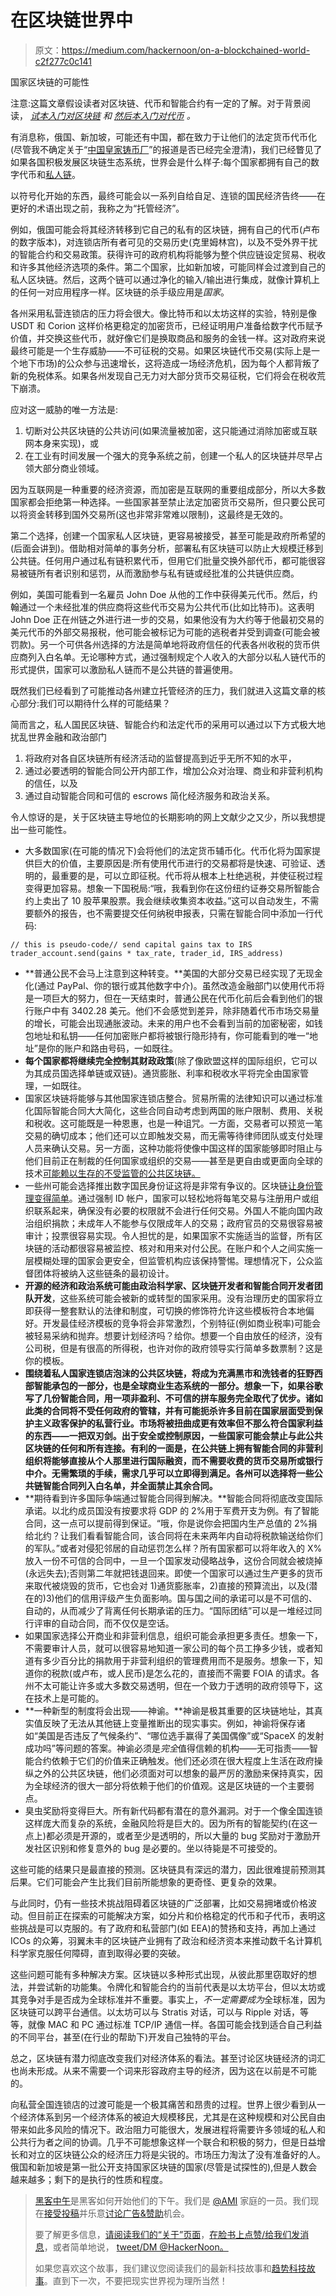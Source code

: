 # 在区块链世界中

> 原文：<https://medium.com/hackernoon/on-a-blockchained-world-c2f277c0c141>

国家区块链的可能性

注意:这篇文章假设读者对区块链、代币和智能合约有一定的了解。对于背景阅读， [*试本入门对区块链*](/the-intrepid-review/blockchain-essentials-for-dummies-ba2d8851f1ca) *和* [*然后本入门对代币*](https://blog.coinbase.com/a-beginners-guide-to-ethereum-tokens-fbd5611fe30b) *。*

有消息称，俄国、新加坡，可能还有中国，都在致力于让他们的法定货币代币化(尽管我不确定关于“[中国皇家铸币厂](https://www.cryptocoinsnews.com/chinese-royal-mint-experimenting-ethereum-create-digital-yuan-token/)”的报道是否已经完全澄清)，我们已经瞥见了如果各国积极发展区块链生态系统，世界会是什么样子:每个国家都拥有自己的数字代币和[私人链](https://blog.ethereum.org/2015/08/07/on-public-and-private-blockchains/)。

以符号化开始的东西，最终可能会以一系列自给自足、连锁的国民经济告终——在更好的术语出现之前，我称之为“托管经济”。

例如，俄国可能会将其经济转移到它自己的私有的区块链，拥有自己的代币(卢布的数字版本)，对连锁店所有者可见的交易历史(克里姆林宫)，以及不受外界干扰的智能合约和交易政策。获得许可的政府机构将能够为整个供应链设定贸易、税收和许多其他经济选项的条件。第二个国家，比如新加坡，可能同样会过渡到自己的私人区块链。然后，这两个链可以通过净化的输入/输出进行集成，就像计算机上的任何一对应用程序一样。区块链的杀手级应用是*国家*。

各州采用私营连锁店的压力将会很大。像比特币和以太坊这样的实验，特别是像 USDT 和 Corion 这样价格更稳定的加密货币，已经证明用户准备给数字代币赋予价值，并交换这些代币，就好像它们是换取商品和服务的金钱一样。这对政府来说最终可能是一个生存威胁——不可征税的交易。如果区块链代币交易(实际上是一个地下市场)的公众参与迅速增长，这将造成一场经济危机，因为每个人都背叛了新的免税体系。如果各州发现自己无力对大部分货币交易征税，它们将会在税收荒下崩溃。

应对这一威胁的唯一方法是:

1.  切断对公共区块链的公共访问(如果流量被加密，这只能通过消除加密或互联网本身来实现)，或
2.  在工业有时间发展一个强大的竞争系统之前，创建一个私人的区块链并尽早占领大部分商业领域。

因为互联网是一种重要的经济资源，而加密是互联网的重要组成部分，所以大多数国家都会拒绝第一种选择。一些国家甚至禁止法定加密货币交易所，但只要公民可以将资金转移到国外交易所(这也非常非常难以限制)，这最终是无效的。

第二个选择，创建一个国家私人区块链，更容易被接受，甚至可能是政府所希望的(后面会讲到)。借助相对简单的事务分析，部署私有区块链可以防止大规模迁移到公共链。任何用户通过私有链积累代币，但用它们批量交换外部代币，都可能很容易被链所有者识别和惩罚，从而激励参与私有链或经批准的公共链供应商。

例如，美国可能看到一名雇员 John Doe 从他的工作中获得美元代币。然后，约翰通过一个未经批准的供应商将这些代币交易为公共代币(比如比特币)。这表明 John Doe 正在州链之外进行进一步的交易，如果他没有为大约等于他最初交易的美元代币的外部交易报税，他可能会被标记为可能的逃税者并受到调查(可能会被罚款)。另一个可供各州选择的方法是简单地将政府信任的代表各州收税的货币供应商列入白名单。无论哪种方式，通过强制规定个人收入的大部分以私人链代币的形式提供，国家可以激励私人链而不是公共链的普遍使用。

既然我们已经看到了可能推动各州建立托管经济的压力，我们就进入这篇文章的核心部分:我们可以期待什么样的可能结果？

简而言之，私人国民区块链、智能合约和法定代币的采用可以通过以下方式极大地扰乱世界金融和政治部门

1.  将政府对各自区块链所有经济活动的监督提高到近乎无所不知的水平，
2.  通过必要透明的智能合同公开内部工作，增加公众对治理、商业和非营利机构的信任，以及
3.  通过自动智能合同和可信的 escrows 简化经济服务和政治关系。

令人惊讶的是，关于区块链主导地位的长期影响的网上文献少之又少，所以我想提出一些可能性。

*   大多数国家(在可能的情况下)会将他们的法定货币辅币化。代币化将为国家提供巨大的价值，主要原因是:所有使用代币进行的交易都将是快速、可验证、透明的，最重要的是，可以立即征税。代币将从根本上杜绝逃税，并使征税过程变得更加容易。想象一下国税局:“哦，我看到你在这份纽约证券交易所智能合约上卖出了 10 股苹果股票。我会继续收集资本收益。”这可以自动发生，不需要额外的报告，也不需要提交任何纳税申报表，只需在智能合同中添加一行代码:

```
// this is pseudo-code// send capital gains tax to IRS
trader_account.send(gains * tax_rate, trader_id, IRS_address)
```

*   **普通公民不会马上注意到这种转变。**美国的大部分交易已经实现了无现金化(通过 PayPal、你的银行或其他数字中介)。虽然改造金融部门以使用代币将是一项巨大的努力，但在一天结束时，普通公民在代币化前后会看到他们的银行账户中有 3402.28 美元。他们不会感觉到差异，除非随着代币市场交易量的增长，可能会出现通胀波动。未来的用户也不会看到当前的加密秘密，如钱包地址和私钥——任何加密账户都将被银行隐形持有，你可能看到的唯一“地址”是你的账户和路由号码，一如既往。
*   **每个国家都将继续完全控制其财政政策**(除了像欧盟这样的国际组织，它可以为其成员国选择单链或双链)。通货膨胀、利率和税收水平将完全由国家管理，一如既往。
*   国家区块链将能够与其他国家连锁店整合。贸易所需的法律知识可以通过标准化国际智能合同大大简化，这些合同自动考虑到两国的账户限制、费用、关税和税收。这可能既是一种恩惠，也是一种诅咒。一方面，交易者可以预览一笔交易的确切成本；他们还可以立即触发交易，而无需等待律师团队或支付处理人员来确认交易。另一方面，这种功能将使像中国这样的国家能够即时阻止与他们目前正在制裁的任何国家或组织的交易——甚至是更自由或更面向全球的技术[可能赖以生存的不受监管的公共区块链。](https://hackernoon.com/tagged/technology)
*   一些州可能会选择推出数字国民身份证这将是非常有争议的。区块链[让身份管理变得简单](https://hbr.org/2017/03/blockchain-will-help-us-prove-our-identities-in-a-digital-world)。通过强制 ID 帐户，国家可以轻松地将每笔交易与注册用户或组织联系起来，确保没有必要的权限就不会进行任何交易。外国人不能向国内政治组织捐款；未成年人不能参与仅限成年人的交易；政府官员的交易很容易被审计；投票很容易实现。令人担忧的是，如果国家不实施适当的监督，所有区块链的活动都很容易被监控、核对和用来对付公民。在账户和个人之间实施一层模糊处理的国家会更安全，但监管机构应该保持警惕。理想情况下，公众监督团体将被纳入这些链条的最初设计。
*   **开源的经济和政治系统可能由政治科学家、区块链开发者和智能合同开发者团队开发**，这些系统可能会被新的或转型的国家采用。没有治理历史的国家将立即获得一整套默认的法律和制度，可切换的修饰符允许这些模板符合本地偏好。开发最佳经济模板的竞争将会非常激烈，个别特征(例如商业税率)可能会被轻易采纳和抛弃。想要计划经济吗？给你。想要一个自由放任的经济，没有公司税，但是有很高的所得税，也许对你的政府领导实行简单多数票制？这是你的模板。
*   **围绕着私人国家连锁店泡沫的公共区块链，将成为充满黑市和洗钱者的狂野西部智能承包的一部分，也是全球商业生态系统的一部分。想象一下，如果谷歌写了几份智能合同，用一项非盈利、不可信的拼车服务完全取代了优步。诸如此类的合同将不受任何政府的管辖，并有可能扼杀许多目前在国家层面受到保护主义政客保护的私营行业。市场将被扭曲成更有效率但不那么符合国家利益的东西——一把双刃剑。出于安全或控制原因，一些国家可能会禁止与此公共区块链的任何和所有连接。有利的一面是，在公共链上拥有智能合同的非营利组织将能够直接从个人那里进行国际融资，而不需要收费的货币交易所或银行中介。无需繁琐的手续，需求几乎可以立即得到满足。各州可以选择将一些公共链智能合同列入白名单，并全面禁止其余合同。**
*   **期待看到许多国际争端通过智能合同得到解决。**智能合同将彻底改变国际承诺。以北约成员国没有按要求将 GDP 的 2%用于军费开支为例。有了智能合同，这一点可以提前得到保证。“哦，你是说你会把国内生产总值的 2%捐给北约？让我们看看智能合同，该合同将在未来两年内自动将税款输送给你们的军队。”或者对侵犯邻居的自动惩罚怎么样？所有国家都可以将年收入的 X%放入一份不可信的合同中，一旦一个国家发动侵略战争，这份合同就会被烧掉(永远失去);否则第二年就把钱退回来。即使一个国家可以通过生产更多的货币来取代被烧毁的货币，它也会对 1)通货膨胀率，2)直接的预算流出，以及(潜在的)3)他们的信用评级产生负面影响。国与国之间的承诺可以是不可信的、自动的，从而减少了背离任何长期承诺的压力。“国际团结”可以是一堆经过同行评审的自动合同，而不仅仅是空话。
*   如果国家选择公开商业和非营利信息，组织可能会承担更多责任。想象一下，不需要审计人员，就可以很容易地知道一家公司的每个员工挣多少钱，或者知道有多少百分比的捐款用于非营利组织的管理费用而不是服务。想象一下，知道你的税款(或卢布，或人民币)是怎么花的，直接而不需要 FOIA 的请求。各州不太可能让许多或大多数交易透明，但在一个致力于透明的政府领导下，这在技术上是可能的。
*   **一种新型的制度将会出现——神谕。**神谕是极其重要的区块链地址，其真实值反映了无法从其他链上变量推断出的现实事实。例如，神谕将保存诸如“美国是否违反了气候条约”、“哪位选手赢得了美国偶像”或“SpaceX 的发射成功吗”等问题的答案。神谕必须是*完全*值得信赖的机构——无可指责——智能合约依赖于它们的价值来正确触发。他们还必须在很大程度上生活在政府操纵之外的公共区块链，他们必须面对可以想象的最严厉的激励来保持真实，因为全球经济的很大一部分将依赖于他们的价值观。这是区块链的一个主要弱点。
*   臭虫奖励将变得巨大。所有新代码都有潜在的意外漏洞。对于一个像全国连锁这样庞大而复杂的系统，金融风险将是巨大的。因为所有的智能契约(在这一点上)都必须是开源的，或者至少是透明的，所以大量的 bug 奖励对于激励开发社区识别和修复意外的 bug 是必要的。坐以待毙是不可接受的。

这些可能的结果只是最直接的预测。区块链具有深远的潜力，因此很难提前预测其后果。它们可能会产生比我们目前所能想象的更奇怪、更复杂的效果。

与此同时，仍有一些技术挑战阻碍着区块链的广泛部署，比如交易拥堵或价格波动。但目前正在探索的可能解决方案，如分片和价格稳定的代币和子代币，表明这些挑战是可以克服的。有了政府和私营部门(如 EEA)的赞扬和支持，再加上通过 ICOs 的众筹，羽翼未丰的区块链产业拥有了政治和经济资本来推动数千名计算机科学家克服任何障碍，直到取得必要的突破。

这些问题可能有多种解决方案。区块链以多种形式出现，从彼此那里窃取好的想法，并尝试新的功能集。令牌化和智能合约的当前代表是以太坊平台，但以太坊或其竞争对手是否成为全球标准并不重要。事实上，*不一定需要成为*全球标准，因为区块链可以跨平台通信。以太坊可以与 Stratis 对话，可以与 Ripple 对话，等等，就像 MAC 和 PC 通过标准 TCP/IP 通信一样。各国可能会找到适合自己利益的不同平台，甚至(在行业的帮助下)开发自己独特的平台。

总之，区块链有潜力彻底改变我们对经济体系的看法。甚至讨论区块链经济的词汇也尚未形成。从来不需要一个词来形容政府主导的经济，因为这在以前是不可能的。

向私营全国连锁店的过渡可能是一个极其痛苦和昂贵的过程。世界上很少看到从一个经济体系到另一个经济体系的被迫大规模移民，尤其是在这种规模和对公民自由带来如此多风险的情况下。政治阻力可能很大，发展进程将需要许多领域的私人和公共行为者之间的协调。几乎不可能想象这样一个联合和积极的努力，但是日益增长和对立的区块链公众的经济压力将是尖锐的。市场压力淘汰了没有准备好的人。俄国和新加坡是第一批公开支持国家区块链的国家(尽管是试探性的),但是人数会越来越多；剩下的是执行的性质和程度。

> [黑客中午](http://bit.ly/Hackernoon)是黑客如何开始他们的下午。我们是 [@AMI](http://bit.ly/atAMIatAMI) 家庭的一员。我们现在[接受投稿](http://bit.ly/hackernoonsubmission)并乐意[讨论广告&赞助](mailto:partners@amipublications.com)机会。
> 
> 要了解更多信息，[请阅读我们的“关于”页面](https://goo.gl/4ofytp)，[在脸书上点赞/给我们发消息](http://bit.ly/HackernoonFB)，或者简单地说， [tweet/DM @HackerNoon。](https://goo.gl/k7XYbx)
> 
> 如果您喜欢这个故事，我们建议您阅读我们的最新科技故事和[趋势科技故事](https://hackernoon.com/trending)。直到下一次，不要把现实世界视为理所当然！